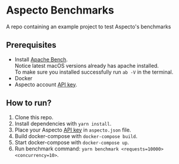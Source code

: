 # Aspecto Benchmarks
A repo containing an example project to test Aspecto's benchmarks

## Prerequisites

* Install [Apache Bench](https://www.tutorialspoint.com/apache_bench/apache_bench_environment_setup.htm).  
 Notice latest macOS versions already has apache installed.  
 To make sure you installed successfully run `ab -V` in the terminal.
 * Docker
 * Aspecto account [API key](https://app.aspecto.io/app/integration/api-key).

 ## How to run?
 1. Clone this repo.
 2. Install dependencies with `yarn install`.
 3. Place your Aspecto [API key](https://app.aspecto.io/app/integration/api-key) in `aspecto.json` file.
 3. Build docker-compose with `docker-compose build`.
 4. Start docker-compose with `docker-compose up`.
 5. Run benchmark command: `yarn benchmark <requests=10000> <concurrency=10>`.  

 